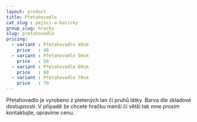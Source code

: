 ```yaml
---
layout: product
title: Přetahovadlo
cat_slug : pejsci-a-kocicky
group_slug: hracky
slug: pretahovadlo
pricing:
  - variant : Přetahovadlo 40cm
    price   : 40
  - variant : Přetahovadlo 50cm
    price   : 50
  - variant : Přetahovadlo 60cm
    price   : 60
  - variant : Přetahovadlo 70cm
    price   : 70
---
```


Přetahovadlo je vyrobeno z pletených lan či pruhů látky. Barva dle skladové dostupnosti.  V případě že chcete hračku menší či větší tak mne prosím kontaktujte, upravíme cenu.

